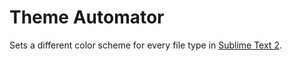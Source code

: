 Theme Automator
=======================

Sets a different color scheme for every file type in [Sublime Text 2](http://www.sublimetext.com/2‎).
